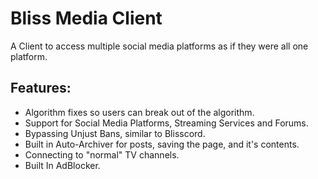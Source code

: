 # Bliss Media Client
A Client to access multiple social media platforms as if they were all one platform.

## Features:

* Algorithm fixes so users can break out of the algorithm.
* Support for Social Media Platforms, Streaming Services and Forums.
* Bypassing Unjust Bans, similar to Blisscord.
* Built in Auto-Archiver for posts, saving the page, and it's contents.
* Connecting to "normal" TV channels.
* Built In AdBlocker.
  
